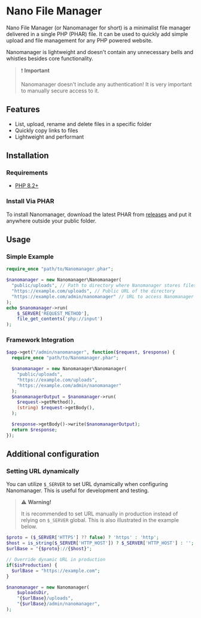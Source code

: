 # Nano File Manager

Nano File Manager (or Nanomanager for short) is a minimalist file manager
delivered in a single PHP (PHAR) file. It can be used to quickly add simple
upload and file management for any PHP powered website.

Nanomanager is lightweight and doesn't contain any unnecessary bells and
whistles besides core functionality.

> ❗ **Important**
>
> Nanomanager doesn't include any authentication! It is very important to
> manually secure access to it.

## Features

- List, upload, rename and delete files in a specific folder
- Quickly copy links to files
- Lightweight and performant

## Installation

### Requirements

- [PHP 8.2+](https://www.php.net/supported-versions.php)

### Install Via PHAR

To install Nanomanager, download the latest PHAR from
[releases](https://github.com/ReunMedia/nanomanager/releases) and put it
anywhere outside your public folder.

## Usage

### Simple Example

```php
require_once "path/to/Nanomanager.phar";

$nanomanager = new Nanomanager\Nanomanager(
  "public/uploads", // Path to directory where Nanomanager stores files
  "https://example.com/uploads", // Public URL of the directory
  "https://example.com/admin/nanomanager" // URL to access Nanomanager
);
echo $nanomanager->run(
    $_SERVER['REQUEST_METHOD'],
    file_get_contents('php://input')
);
```

### Framework Integration

```php
$app->get("/admin/nanomanager", function($request, $response) {
  require_once "path/to/Nanomanager.phar";

  $nanomanager = new Nanomanager\Nanomanager(
    "public/uploads",
    "https://example.com/uploads",
    "https://example.com/admin/nanomanager"
  );
  $nanomanagerOutput = $nanomanager->run(
    $request->getMethod(),
    (string) $request->getBody(),
  );

  $response->getBody()->write($nanomanagerOutput);
  return $response;
});
```

## Additional configuration

### Setting URL dynamically

You can utilize `$_SERVER` to set URL dynamically when configuring Nanomanager. This is useful for development and testing.

> ⚠️ **Warning!**
>
> It is recommended to set URL manually in production instead of relying on
> `$_SERVER` global. This is also illustrated in the example below.

```php
$proto = ($_SERVER['HTTPS'] ?? false) ? 'https' : 'http';
$host = is_string($_SERVER['HTTP_HOST']) ? $_SERVER['HTTP_HOST'] : '';
$urlBase = "{$proto}://{$host}";

// Override dynamic URL in production
if($isProduction) {
  $urlBase = "https://example.com";
}

$nanomanager = new Nanomanager(
    $uploadsDir,
    "{$urlBase}/uploads",
    "{$urlBase}/admin/nanomanager",
);
```
